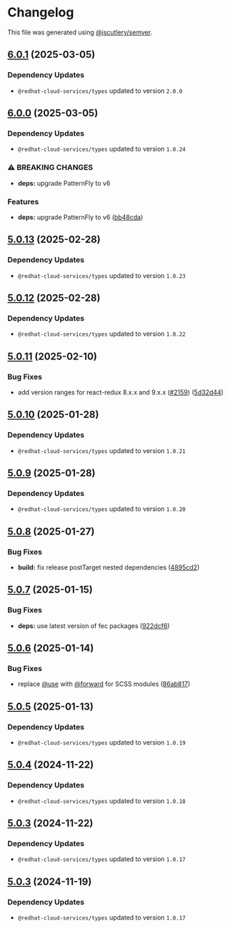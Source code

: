 # Changelog

This file was generated using [@jscutlery/semver](https://github.com/jscutlery/semver).

## [6.0.1](https://github.com/RedHatInsights/frontend-components/compare/@redhat-cloud-services/frontend-components-utilities-6.0.0...@redhat-cloud-services/frontend-components-utilities-6.0.1) (2025-03-05)

### Dependency Updates

* `@redhat-cloud-services/types` updated to version `2.0.0`
## [6.0.0](https://github.com/RedHatInsights/frontend-components/compare/@redhat-cloud-services/frontend-components-utilities-5.0.13...@redhat-cloud-services/frontend-components-utilities-6.0.0) (2025-03-05)

### Dependency Updates

* `@redhat-cloud-services/types` updated to version `1.0.24`

### ⚠ BREAKING CHANGES

* **deps:** upgrade PatternFly to v6

### Features

* **deps:** upgrade PatternFly to v6 ([bb48cda](https://github.com/RedHatInsights/frontend-components/commit/bb48cdabd98f05bd8bcd0e330ef27025a50b5274))

## [5.0.13](https://github.com/RedHatInsights/frontend-components/compare/@redhat-cloud-services/frontend-components-utilities-5.0.12...@redhat-cloud-services/frontend-components-utilities-5.0.13) (2025-02-28)

### Dependency Updates

* `@redhat-cloud-services/types` updated to version `1.0.23`
## [5.0.12](https://github.com/RedHatInsights/frontend-components/compare/@redhat-cloud-services/frontend-components-utilities-5.0.11...@redhat-cloud-services/frontend-components-utilities-5.0.12) (2025-02-28)

### Dependency Updates

* `@redhat-cloud-services/types` updated to version `1.0.22`
## [5.0.11](https://github.com/RedHatInsights/frontend-components/compare/@redhat-cloud-services/frontend-components-utilities-5.0.10...@redhat-cloud-services/frontend-components-utilities-5.0.11) (2025-02-10)


### Bug Fixes

* add version ranges for react-redux 8.x.x and 9.x.x ([#2159](https://github.com/RedHatInsights/frontend-components/issues/2159)) ([5d32d44](https://github.com/RedHatInsights/frontend-components/commit/5d32d44ec06c723d0efaa8ab2cc4f6a9c73c7805))

## [5.0.10](https://github.com/RedHatInsights/frontend-components/compare/@redhat-cloud-services/frontend-components-utilities-5.0.9...@redhat-cloud-services/frontend-components-utilities-5.0.10) (2025-01-28)

### Dependency Updates

* `@redhat-cloud-services/types` updated to version `1.0.21`
## [5.0.9](https://github.com/RedHatInsights/frontend-components/compare/@redhat-cloud-services/frontend-components-utilities-5.0.8...@redhat-cloud-services/frontend-components-utilities-5.0.9) (2025-01-28)

### Dependency Updates

* `@redhat-cloud-services/types` updated to version `1.0.20`
## [5.0.8](https://github.com/RedHatInsights/frontend-components/compare/@redhat-cloud-services/frontend-components-utilities-5.0.7...@redhat-cloud-services/frontend-components-utilities-5.0.8) (2025-01-27)


### Bug Fixes

* **build:** fix release postTarget nested dependencies ([4895cd2](https://github.com/RedHatInsights/frontend-components/commit/4895cd2eba32336a220ddec442916858400ebb3e))

## [5.0.7](https://github.com/RedHatInsights/frontend-components/compare/@redhat-cloud-services/frontend-components-utilities-5.0.6...@redhat-cloud-services/frontend-components-utilities-5.0.7) (2025-01-15)


### Bug Fixes

* **deps:** use latest version of fec packages ([922dcf6](https://github.com/RedHatInsights/frontend-components/commit/922dcf6795942109d75c77273b546ca7f726b2a8))

## [5.0.6](https://github.com/RedHatInsights/frontend-components/compare/@redhat-cloud-services/frontend-components-utilities-5.0.5...@redhat-cloud-services/frontend-components-utilities-5.0.6) (2025-01-14)


### Bug Fixes

* replace [@use](https://github.com/use) with [@forward](https://github.com/forward) for SCSS modules ([86ab817](https://github.com/RedHatInsights/frontend-components/commit/86ab81791ca6f739f1a689713a0ca304162ebdfd))

## [5.0.5](https://github.com/RedHatInsights/frontend-components/compare/@redhat-cloud-services/frontend-components-utilities-5.0.4...@redhat-cloud-services/frontend-components-utilities-5.0.5) (2025-01-13)

### Dependency Updates

* `@redhat-cloud-services/types` updated to version `1.0.19`
## [5.0.4](https://github.com/RedHatInsights/frontend-components/compare/@redhat-cloud-services/frontend-components-utilities-5.0.3...@redhat-cloud-services/frontend-components-utilities-5.0.4) (2024-11-22)

### Dependency Updates

* `@redhat-cloud-services/types` updated to version `1.0.18`
## [5.0.3](https://github.com/RedHatInsights/frontend-components/compare/@redhat-cloud-services/frontend-components-utilities-5.0.2...@redhat-cloud-services/frontend-components-utilities-5.0.3) (2024-11-22)

### Dependency Updates

* `@redhat-cloud-services/types` updated to version `1.0.17`
## [5.0.3](https://github.com/RedHatInsights/frontend-components/compare/@redhat-cloud-services/frontend-components-utilities-5.0.2...@redhat-cloud-services/frontend-components-utilities-5.0.3) (2024-11-19)

### Dependency Updates

* `@redhat-cloud-services/types` updated to version `1.0.17`
